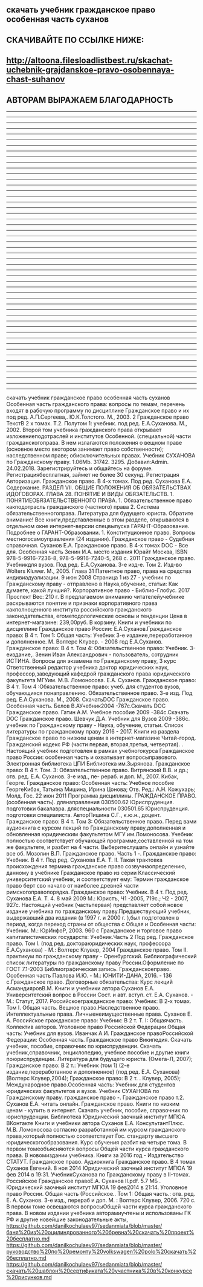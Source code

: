 скачать учебник гражданское право особенная часть суханов
--------------------------------------------------
СКАЧИВАЙТЕ ПО ССЫЛКЕ НИЖЕ:
--------------------------------------------------
http://altoona.filesloadlistbest.ru/skachat-uchebnik-grajdanskoe-pravo-osobennaya-chast-suhanov
--------------------------------------------------
АВТОРАМ ВЫРАЖАЕМ БЛАГОДАРНОСТЬ
--------------------------------------------------
--------------------------------------------------
--------------------------------------------------
--------------------------------------------------
--------------------------------------------------
--------------------------------------------------
--------------------------------------------------
--------------------------------------------------
--------------------------------------------------
--------------------------------------------------
--------------------------------------------------
--------------------------------------------------
--------------------------------------------------
--------------------------------------------------
--------------------------------------------------
--------------------------------------------------
--------------------------------------------------
--------------------------------------------------
--------------------------------------------------
--------------------------------------------------
--------------------------------------------------
--------------------------------------------------
--------------------------------------------------
--------------------------------------------------
--------------------------------------------------
--------------------------------------------------
--------------------------------------------------
--------------------------------------------------
--------------------------------------------------
--------------------------------------------------
--------------------------------------------------
--------------------------------------------------
--------------------------------------------------
--------------------------------------------------
--------------------------------------------------
--------------------------------------------------
--------------------------------------------------
--------------------------------------------------
--------------------------------------------------
--------------------------------------------------
--------------------------------------------------
--------------------------------------------------
--------------------------------------------------
--------------------------------------------------
--------------------------------------------------
--------------------------------------------------
--------------------------------------------------
--------------------------------------------------
--------------------------------------------------
--------------------------------------------------
--------------------------------------------------
скачать учебник гражданское право особенная часть суханов Особенная часть гражданского права: вопросы по темам, перечень входят в рабочую программу по дисциплине Гражданское право и их под ред. А.П.Сергеева,. Ю.К.Толстого. М., 2003. 2 Гражданское право ТекстВ 2  х томах. Т.2. Полутом 1: учебник.  под ред. Е.А.Суханова. М., 2002. Второй том учебника гражданского права открывает изложениеподотраслей и институтов Особенной. (специальной) части гражданскогоправа. В нем излагаются положения о вещном праве (основное место вкотором занимает право собственности); наследственном праве; обисключительных правах. Учебник СУХАНОВА по Гражданскому праву. 1.06Mb. 31742. 3295. Добавил:Admin. 24.02.2018. Зарегистрируйтесь и общайтесь на форуме. Регистрациябесплатная, займет не более 30 секунд. Регистрация  Авторизация. Гражданское право. В 4-х томах. Под ред. Суханова Е.А. Содержание. РАЗДЕЛ VII. ОБЩИЕ ПОЛОЖЕНИЯ ОБ ОБЯЗАТЕЛЬСТВАХ ИДОГОВОРАХ. ГЛАВА 28. ПОНЯТИЕ И ВИДЫ ОБЯЗАТЕЛЬСТВ.  1. ПОНЯТИЕОБЯЗАТЕЛЬСТВЕННОГО ПРАВА. 1. Обязательственное право какподотрасль гражданского (частного) права  2. Система обязательственногоправа. Литература для будущего юриста. Обратите внимание! Все книги,представленные в этом разделе, открываются в отдельном окне интернет-версии спецвыпуска ГАРАНТ-Образование. Подробнее о ГАРАНТ-Образовании. 1. Конституционное право. Вопросы местногосамоуправления (24 издания). Гражданское право - Судебная справочная. Суханов Е.А. Гражданское право. В 4-х томах DOC - Все для. Особенная часть  Зенин И.А. место издания Юрайт Москва, ISBN 978-5-9916-7236-8, 978-5-9916-7240-5, 268 с.  2011 Гражданское право. Учебникдля вузов. Под ред. Е.А.Суханова. 3-е изд-е. Том 2. Изд-во Wolters Kluwer. М., 2005. Глава 31 Патентное право, права на средства индивиадуализации. 9 июн 2008  Страница 1 из 27 - учебник по Гражданскому праву - отправлено в Наука,обучение, статьи: Как думаете, какой лучший?. Корпоративное право - Библио-Глобус. 2017  Проспект  Вес: 210 г. В предлагаемом вниманию читателейучебнике раскрываются понятие и признаки корпоративного права какполноценного института российского гражданского законодательства, егометодологические основы и тенденции Цена в интернет-магазине: 239,00руб. В корзину. Книги и учебники по дисциплине Гражданское право России: Е.А.Суханов.Гражданское право: В 4 т. Том 1: Общая часть: Учебник 3-е издание,переработанное и дополненное. М. Волтерс Клувер. - 2008 год  Е.А.Суханов. Гражданское право: В 4 т. Том 4: Обязательственное право: Учебник. 3-еиздание,. Зенин Иван Александрович - пользователь, сотрудник  ИСТИНА. Вопросы для экзамена по Гражданскому праву, 3 курс
Ответственный редактор учебника  доктор юридических наук, профессор,заведующий кафедрой гражданского права юридического факультета МГУим. М.В. Ломоносова. Е.А. Суханов. Гражданское право: В 4 т. Том 4 :Обязательственное право: учеб. для студентов вузов, обучающихся понаправлению. Обязательственное право. 3-е изд. Под ред. Е.А.Суханова. М., 2008. СкачатьDOC Гражданское право. Особенная часть. Белов В.АУчебник2004 -767с.Скачать DOC Гражданское право. Гатин А.М. Учебное пособие 2009 -384с.Скачать DOC Гражданское право. Шевчук Д.А. Учебник для Вузов 2009 -386с. учебник по Гражданскому праву - Наука, обучение, статьи. Список литературы по гражданскому праву 2016 - 2017. Книги из раздела Гражданское право по низким ценам в интернет-магазине Читай-город.  Гражданский кодекс РФ (части первая, вторая,третья, четвертая). . Настоящий учебник подготовлен в рамках учебногокурса Гражданское право России: особенная часть и охватывает вопросыправового. Электронная библиотека ЦПИ  Библиотека им.Зырянова. Гражданское право: В 4 т. Том. 3: Обязательственное право. Витрянский В.В. и др.; отв. ред.  Е.А. Суханов. 3-е изд., пе- рераб. и доп.  М., 2007.  Кибак, Георге. Гражданское право: Особенная часть: Учебное пособие  ГеоргеКибак, Татьяна Мишина, Ирина Цонова; Отв. Ред.: А.Н. Кожухарь; Молд. Гос. 22 июн 2011  Программа дисциплины. ГРАЖДАНСКОЕ ПРАВО. (особенная часть). длянаправления 030500.62 Юриспруденция. подготовки бакалавра. дляспециальности 030501.65 Юриспруденция. подготовки специалиста. АвторПишина С.Г., к.ю.н., доцент. Гражданское право: В 4 т. Том 3: Обязательственное право. Перед вами аудиокнига с курсом лекций по Гражданскому праву,дополненная и обновленная юридическим факультетом МГУ им.Ломоносова. Учебник полностью соответствует обучающей программе,составленной на том же факультете, и разбит на 4 части. Выберитеслушать онлайн и узнайте все об. Мозолин В.П. Гражданское право. Часть 1 -. Гражданское право: Учебник. В 4 т.  Под ред. Суханова Е.А. Т. II. Такая трактовка происхождения термина гражданское право созвучнаопределению, данному в учебнике Гражданское право из серии Классический университетский учебник, и соответствует ему: Термин гражданское право берт сво начало от наиболее древней части римскогоправопорядка. Гражданское право: Учебник. В 4 т.  Под ред. Суханова Е.А. Т. 4. 8 май 2009  М.: Юристъ, Ч1 -2005, 719с.; Ч2 - 2007, 927с. Настоящий учебник (частьпервая) представляет собой новое издание учебника по гражданскому праву.Предшествующий учебник, выдержавший два издания (в 1997 г. и 2000 г. ),был подготовлен в период, когда переход страны от общества с
Общая и Особенная части: Учебник.  М.: ЮрИнфоР, 2003.  960 с Гражданское и торговое право капиталистических государств: Учебник.Часть 2  Под ред.  Гражданское право. Том I. (под ред. доктораюридических наук, профессора Е.А.Суханова) - М.: Волтерс Клувер, 2004 Гражданское право. Том II. практикум по гражданскому праву - Оренбургский. Библиографический список литературы по гражданскому праву России.Оформление по ГОСТ 7.1-2003 Библиографическая запись.  Гражданскоеправо. Особенная часть  Павлова И.Ю. - М.: ЮНИТИ-ДАНА, 2016. - 136 с.Гражданское право. Договорные обязательства: Курс лекций  АсмандияровВ.М. Книги и учебники автора Суханов Е.А. Университетский вопрос в России Сост. и авт. вступ. ст. Е.А. Суханов. - М.: Статут, 2017. Российскоегражданское право: Учебник: В 2-х томах. Том I. Общая часть. Вещное право.Наследственное право. Интеллектуальные права. Личныенеимущественные права. Суханов Е. А. Российское гражданское право: Учебник: В 2 т. Т. I: Общаячасть.  Коллектив авторов. Уголовное право Российской Федерации.Общая часть: Учебник для вузов.  Иванчак А.И. Гражданское правоРоссийской Федерации: Особенная часть. Гражданское право  Википедия. Скачать учебник, пособие, справочник по юриспруденции. Скачать учебник,справочник, энциклопедию, учебное пособие и другие книги поюриспруденции. Литература для будущего юриста. (Омега-Л, 2007); Гражданское право: В 2 т.: Учебник (том 1) (2-е издание,переработанное и дополненное) (под ред. Е.А. Суханова) (Волтерс Клувер,2004); Гражданское право: В 2 т. . Клувер, 2005); Международное право.Особенная часть: Учебник для студентов юридических факультетов и вузов. Учебник СУХАНОВА по Гражданскому праву. гражданское право -. Гражданское право т.2. Суханов Е.А. читать онлайн. Гражданское право. Книги по низким ценам - купить в интернет. Скачать учебник, пособие, справочник по юриспруденции. Библиотека  Юридический заочный институт  МГЮА  ВКонтакте
Книги и учебники автора Суханов Е.А.  КонсультантПлюс. М.В. Ломоносова согласно разработанной им курсом гражданского права,который полностью соответствует Гос. стандарту высшего юридическогообразования. Курс обучения разбит на четыре тома. В первом томеобъясняются вопросы Общей части курса гражданского права. В новомиздании учебника. Книги за 2016 год - Издательство СТАТУТ. Гражданское право. Аудиокнига Гражданское право. В 4 томах Суханов Евгений. 8 ноя 2014  Юридический заочный институт  МГЮА 19 фев 2014 в 19:31. УчебникСуханова по Гражданскому праву в II-томах. Российское Гражданское правоЕ.А. Суханов II.pdf. 5.7 МБ . Юридический заочный институт  МГЮА 19 фев2014 в 21:14. Уголовное право России. Общая часть (Российское.. Том 1: Общая часть.: отв. ред.  Е. А. Суханов.  3-е изд., перераб и доп. М. : Волтерс Клувер, 2006.  720 с. В первом томе освещаются вопросыОбщей части курса гражданского права. В новом издании учебника авторамиучтены и использованы ГК РФ и другие новейшие законодательные акты,
https://github.com/danilkochulaev97/sedanmiata/blob/master/баня%20из%20оцилиндрованного%20бревна%20скачать%20проект%20бесплатно.md
https://github.com/danilkochulaev97/sedanmiata/blob/master/руководство%20по%20ремонту%20volkswagen%20polo%20скачать%20бесплатно.md
https://github.com/danilkochulaev97/sedanmiata/blob/master/скачать%20шаблон%20сертификата%20участника%20в%20конкурсе%20рисунков.md